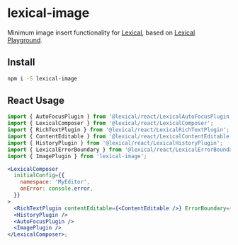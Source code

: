 # lexical-image

Minimum image insert functionality for [Lexical](https://lexical.dev/), based on [Lexical Playground](https://playground.lexical.dev/).

## Install

```bash
npm i -S lexical-image
```

## React Usage

```jsx
import { AutoFocusPlugin } from '@lexical/react/LexicalAutoFocusPlugin';
import { LexicalComposer } from '@lexical/react/LexicalComposer';
import { RichTextPlugin } from '@lexical/react/LexicalRichTextPlugin';
import { ContentEditable } from '@lexical/react/LexicalContentEditable';
import { HistoryPlugin } from '@lexical/react/LexicalHistoryPlugin';
import { LexicalErrorBoundary } from '@lexical/react/LexicalErrorBoundary';
import { ImagePlugin } from 'lexical-image';

<LexicalComposer
  initialConfig={{
    namespace: 'MyEditor',
    onError: console.error,
  }}
>
  <RichTextPlugin contentEditable={<ContentEditable />} ErrorBoundary={LexicalErrorBoundary} />
  <HistoryPlugin />
  <AutoFocusPlugin />
  <ImagePlugin />
</LexicalComposer>;
```
